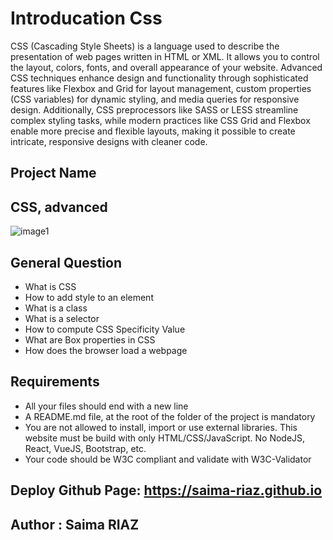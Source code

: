 # Introducation Css 

CSS (Cascading Style Sheets) is a language used to describe the presentation of web pages written in HTML or XML. It allows you to control the layout, colors, fonts, and overall appearance of your website. Advanced CSS techniques enhance design and functionality through sophisticated features like Flexbox and Grid for layout management, custom properties (CSS variables) for dynamic styling, and media queries for responsive design. Additionally, CSS preprocessors like SASS or LESS streamline complex styling tasks, while modern practices like CSS Grid and Flexbox enable more precise and flexible layouts, making it possible to create intricate, responsive designs with cleaner code.

## Project Name 
## CSS, advanced
![image1](https://github.com/user-attachments/assets/544c2640-a781-4d68-a7ab-5f1f5045013f)

## General Question

- What is CSS
- How to add style to an element
- What is a class
- What is a selector
- How to compute CSS Specificity Value
- What are Box properties in CSS
- How does the browser load a webpage

## Requirements

- All your files should end with a new line
- A README.md file, at the root of the folder of the project is mandatory
- You are not allowed to install, import or use external libraries. This website must be build with only HTML/CSS/JavaScript. No NodeJS, React, VueJS, Bootstrap, etc.
- Your code should be W3C compliant and validate with W3C-Validator

## Deploy Github Page: https://saima-riaz.github.io

## Author : Saima RIAZ